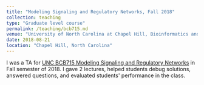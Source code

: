 ```yaml
---
title: "Modeling Signaling and Regulatory Networks, Fall 2018"
collection: teaching
type: "Graduate level course"
permalink: /teaching/bcb715.md
venue: "University of North Carolina at Chapel Hill, Bioinformatics and Computational Biology Program"
date: 2018-08-21
location: "Chapel Hill, North Carolina"
---
```


I was a TA for [UNC BCB715 Modeling Signaling and Regulatory Networks](https://biophysics.unc.edu/training-3/methods-in-biophysics/bcb-715-modeling-signaling-pathways/) in Fall semester of 2018. I gave 2 lectures, helped students debug solutions, answered questions, and evaluated students' performance in the class.
